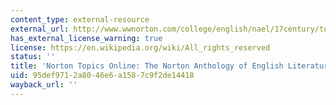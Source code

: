 ```yaml
---
content_type: external-resource
external_url: http://www.wwnorton.com/college/english/nael/17century/topic_3/prynne.htm
has_external_license_warning: true
license: https://en.wikipedia.org/wiki/All_rights_reserved
status: ''
title: 'Norton Topics Online: The Norton Anthology of English Literature'
uid: 95def971-2a80-46e6-a158-7c9f2de14418
wayback_url: ''
---
```

